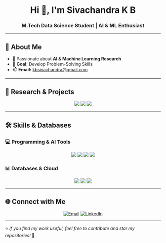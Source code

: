<h1 align="center">Hi 👋, I'm Sivachandra K B</h1>
<h3 align="center">M.Tech Data Science Student | AI & ML Enthusiast</h3>

---

## 🚀 About Me  

- 👀 Passionate about **AI & Machine Learning Research**  
- 🎯 **Goal:** Develop Problem-Solving Skills  
- 📫 **Email:** [kbsivachandra@gmail.com](mailto:kbsivachandra@gmail.com)  

---

## 🔬 Research & Projects  

<p align="center">
  <img src="https://img.shields.io/badge/🧠-Artificial%20Intelligence%20&%20Deep%20Learning-9cf?style=for-the-badge" />
  <img src="https://img.shields.io/badge/🖼️-Computer%20Vision%20&%20Image%20Processing-blue?style=for-the-badge" />
  <img src="https://img.shields.io/badge/📝-Natural%20Language%20Processing%20(NLP)-yellow?style=for-the-badge" />
</p>

---

## 🛠 Skills & Databases  

### **💻 Programming & AI Tools**  
<p align="center">
  <img src="https://img.shields.io/badge/Python-3776AB?style=for-the-badge&logo=python&logoColor=white" />
  <img src="https://img.shields.io/badge/Java-007396?style=for-the-badge&logo=java&logoColor=white" />
  <img src="https://img.shields.io/badge/TensorFlow-FF6F00?style=for-the-badge&logo=tensorflow&logoColor=white" />
  <img src="https://img.shields.io/badge/PyTorch-EE4C2C?style=for-the-badge&logo=pytorch&logoColor=white" />
</p>

### **📊 Databases & Cloud**  
<p align="center">
  <img src="https://img.shields.io/badge/MySQL-4479A1?style=for-the-badge&logo=mysql&logoColor=white" />
  <img src="https://img.shields.io/badge/Oracle_SQL-F80000?style=for-the-badge&logo=oracle&logoColor=white" />
  <img src="https://img.shields.io/badge/SAP_HANA-1D5286?style=for-the-badge&logo=sap&logoColor=white" />
</p>

---

## 🌐 Connect with Me  

<p align="center">
  <a href="mailto:kbsivachandra@gmail.com"><img src="https://img.shields.io/badge/Email-D14836?style=for-the-badge&logo=gmail&logoColor=white" alt="Email"/></a>
  <a href="https://www.linkedin.com/in/sivachandra-k-b-236206211" target="_blank">
    <img src="https://img.shields.io/badge/LinkedIn-0077B5?style=for-the-badge&logo=linkedin&logoColor=white" alt="LinkedIn"/>
  </a>
</p>

---

⭐️ *If you find my work useful, feel free to contribute and star my repositories!* 🚀  
